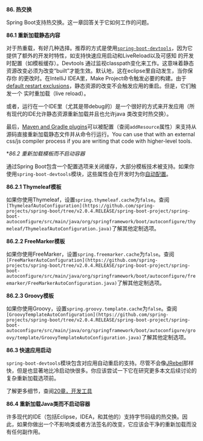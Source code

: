 **86. 热交换**

Spring Boot支持热交换。这一章回答关于它如何工作的问题。

**86.1 重新加载静态内容**

对于热重载，有好几种选择。推荐的方式是使用[<code>spring-boot-devtools</code>]()，因为它提供了额外的开发时特性，如支持快速应用启动和LiveReload以及可感知
的开发时配置（如模板缓存）。Devtools 通过监视classpath变化来工作。这意味着静态资源改变必须为改变“built”才能生效。默认地，这在eclipse里自动发生，当你保存你
的更改时。在IntelliJ IDEA里，Make Project命令触发必要的构建。由于[default restart exclusions]()，静态资源的改变不会触发应用的重启。但是，它们触发一个
实时重加载（live reload）。

或者，运行在一个IDE里（尤其是带debug的）是一个很好的方式来开发应用（所有现代的IDE允许静态资源重新加载并且也允许java 类改变时热交换）。

最后，[Maven and Gradle plugins]()可以被配置（查阅`addResource`属性）来支持从源码直接重新加载静态文件并从命令行运行。You can use that with an external css/js compiler process if you are writing that code with higher-level tools.

**86.2 重新加载模板而不启动容器*

通过Spring Boot包含一个配置选项来关闭缓存，大部分模板技术被支持。如果你使用`spring-boot-devtools`模块，这些属性会在开发时为你[自动配置]()。

**86.2.1 Thymeleaf模板**

如果你使用Thymeleaf，设置`spring.thymeleaf.cache`为`false`。查阅`[ThymeleafAutoConfiguration](https://github.com/spring-projects/spring-boot/tree/v2.0.4.RELEASE/spring-boot-project/spring-boot-autoconfigure/src/main/java/org/springframework/boot/autoconfigure/thymeleaf/ThymeleafAutoConfiguration.java)`了解其他定制选项。

**86.2.2 FreeMarker模板**

如果你使用FreeMarker，设置`spring.freemarker.cache`为`false`。查阅`[FreeMarkerAutoConfiguration](https://github.com/spring-projects/spring-boot/tree/v2.0.4.RELEASE/spring-boot-project/spring-boot-autoconfigure/src/main/java/org/springframework/boot/autoconfigure/freemarker/FreeMarkerAutoConfiguration.java)`了解其他定制选项。

**86.2.3 Groovy模板**

如果你使用Groovy，设置`spring.groovy.template.cache`为`false`。查阅`[GroovyTemplateAutoConfiguration](https://github.com/spring-projects/spring-boot/tree/v2.0.4.RELEASE/spring-boot-project/spring-boot-autoconfigure/src/main/java/org/springframework/boot/autoconfigure/groovy/template/GroovyTemplateAutoConfiguration.java)`了解其他定制选项。

**86.3 快速应用启动**

`spring-boot-devtools`模块包含对应用自动重启的支持。尽管不会像[JRebel]()那样快，但是也显著地比冷启动快很多。你应该尝试一下它在研究更多本文后续讨论的复杂重新加载选项前。

了解更多细节，查阅[20章，开发工具]()

**86.4 重新加载Java类而不启动容器**

许多现代的IDE（包括Eclipse，IDEA，和其他的）支持字节码级的热交换。因此，如果你做出一个不影响类或者方法签名的改变，它应该会干净的重新加载而没有任何副作用。
